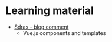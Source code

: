 # Learning material
- [Sdras - blog comment](https://codepen.io/sdras/pen/egEgXb)
  - Vue.js components and templates